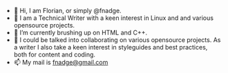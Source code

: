 - 👋 Hi, I am Florian, or simply @fnadge.
- 👀 I am a Technical Writer with a keen interest in Linux and and various opensource projects.
- 🌱 I’m currently brushing up on HTML and C++.
- 💞️ I could be talked into collaborating on various opensource projects. As a writer I also take a keen interest in styleguides and best practices, both for content and coding.
- 📫 My mail is fnadge@gmail.com

<!---
fnadge/fnadge is a ✨ special ✨ repository because its `README.md` (this file) appears on your GitHub profile.
You can click the Preview link to take a look at your changes.
--->
